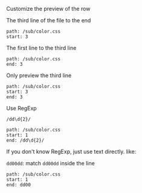 Customize the preview of the row

The third line of the file to the end

```preview
path: /sub/color.css
start: 3
```

The first line to the third line

```preview
path: /sub/color.css
end: 3
```

Only preview the third line

```preview
path: /sub/color.css
start: 3
end: 3
```

Use RegExp

`/dd\d{2}/` 

```preview
path: /sub/color.css
start: 1
end: /dd\d{2}/
```

If you don't know RegExp, just use text directly. like:

`dd00dd`: match `dd00dd` inside the line

```preview
path: /sub/color.css
start: 1
end: dd00
```
